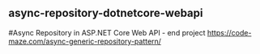 ## async-repository-dotnetcore-webapi
#Async Repository in ASP.NET Core Web API - end project
https://code-maze.com/async-generic-repository-pattern/
